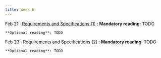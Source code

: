 ```yaml
---
title: Week 6
---
```


Feb 21
: [Requirements and Specifications (1)](#)
  : **Mandatory reading**: TODO

    **Optional reading**: TODO

Feb 23
: [Requirements and Specifications (2)](#)
  : **Mandatory reading**: TODO

    **Optional reading**: TODO

